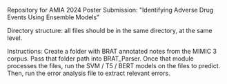 Repository for AMIA 2024 Poster Submission: "Identifying Adverse Drug Events Using Ensemble Models"

Directory structure: all files should be in the same directory, at the same level.

Instructions: Create a folder with BRAT annotated notes from the MIMIC 3 corpus. Pass that folder path into BRAT_Parser. Once that module processes the files, run the SVM / T5 / BERT models on the files to predict. Then, run the error analysis file to extract relevant errors. 
